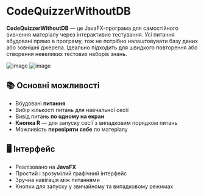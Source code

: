 # CodeQuizzerWithoutDB

**CodeQuizzerWithoutDB** — це JavaFX-програма для самостійного вивчення матеріалу через інтерактивне тестування. Усі питання вбудовані прямо в програму, тож не потрібно налаштовувати базу даних або зовнішні джерела. Ідеально підходить для швидкого повторення або створення невеликих тестових наборів знань.

![image](https://github.com/user-attachments/assets/afe02f63-93c7-4665-b091-3e02737f8fff)
![image](https://github.com/user-attachments/assets/99ee1dff-0a82-4e04-9717-e2e4a5754ac6)


## 📚 Основні можливості

- Вбудовані **питання**
- Вибір кількості питань для навчальної сесії
- Вивід питань **по одному на екран**
- **Кнопка R** — для запуску сесії з випадковим порядком питань
- Можливість **перевіряти себе** по матеріалу

## 🖥️ Інтерфейс

- Реалізовано на **JavaFX**
- Простий і зрозумілий графічний інтерфейс
- Зручна навігація між питаннями
- Кнопки для запуску у звичайному та випадковому режимах

